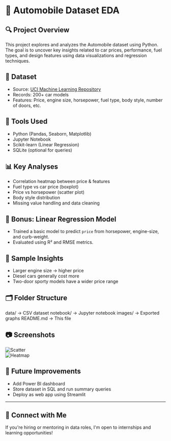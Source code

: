 # 🚗 Automobile Dataset EDA

## 🔍 Project Overview
This project explores and analyzes the Automobile dataset using Python. The goal is to uncover key insights related to car prices, performance, fuel types, and design features using data visualizations and regression techniques.

## 📁 Dataset
- Source: [UCI Machine Learning Repository](https://archive.ics.uci.edu/ml/datasets/automobile)
- Records: 200+ car models
- Features: Price, engine size, horsepower, fuel type, body style, number of doors, etc.

## 🧰 Tools Used
- Python (Pandas, Seaborn, Matplotlib)
- Jupyter Notebook
- Scikit-learn (Linear Regression)
- SQLite (optional for queries)

## 📊 Key Analyses
- Correlation heatmap between price & features
- Fuel type vs car price (boxplot)
- Price vs horsepower (scatter plot)
- Body style distribution
- Missing value handling and data cleaning

## 🧠 Bonus: Linear Regression Model
- Trained a basic model to predict `price` from horsepower, engine-size, and curb-weight.
- Evaluated using R² and RMSE metrics.

## 📌 Sample Insights
- Larger engine size → higher price
- Diesel cars generally cost more
- Two-door sporty models have a wider price range

## 🗂 Folder Structure
data/ → CSV dataset
notebook/ → Jupyter notebook
images/ → Exported graphs
README.md → This file


## 📷 Screenshots
![Scatter](images/scatter_price_vs_hp.png)  
![Heatmap](images/heatmap_correlation.png)

## 🚀 Future Improvements
- Add Power BI dashboard  
- Store dataset in SQL and run summary queries  
- Deploy as web app using Streamlit

---

## 🧵 Connect with Me
If you're hiring or mentoring in data roles, I'm open to internships and learning opportunities!



